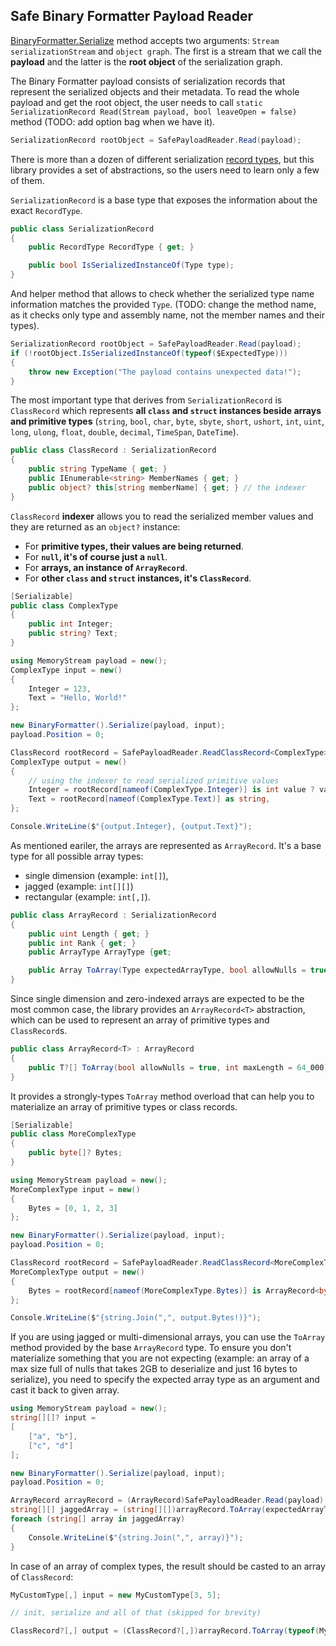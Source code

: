 ## Safe Binary Formatter Payload Reader

[BinaryFormatter.Serialize](https://learn.microsoft.com/dotnet/api/system.runtime.serialization.formatters.binary.binaryformatter.serialize) method accepts two arguments: `Stream serializationStream` and `object graph`. The first is a stream that we call the **payload**  and the latter is the **root object** of the serialization graph.

The Binary Formatter payload consists of serialization records that represent the serialized objects and their metadata. To read the whole payload and get the root object, the user needs to call `static SerializationRecord Read(Stream payload, bool leaveOpen = false)` method (TODO: add option bag when we have it).

```cs
SerializationRecord rootObject = SafePayloadReader.Read(payload);
```

There is more than a dozen of different serialization [record types](https://learn.microsoft.com/openspecs/windows_protocols/ms-nrbf/954a0657-b901-4813-9398-4ec732fe8b32), but this library provides a set of abstractions, so the users need to learn only a few of them.

`SerializationRecord` is a base type that exposes the information about the exact `RecordType`.

```cs
public class SerializationRecord
{
    public RecordType RecordType { get; }

    public bool IsSerializedInstanceOf(Type type);
}
```

And helper method that allows to check whether the serialized type name information matches the provided `Type`. (TODO: change the method name, as it checks only type and assembly name, not the member names and their types).

```cs
SerializationRecord rootObject = SafePayloadReader.Read(payload);
if (!rootObject.IsSerializedInstanceOf(typeof($ExpectedType)))
{
    throw new Exception("The payload contains unexpected data!");
}
```

The most important type that derives from `SerializationRecord` is `ClassRecord` which represents **all `class` and `struct` instances beside arrays and primitive types** (`string`, `bool`, `char`, `byte`, `sbyte`, `short`, `ushort`, `int`, `uint`, `long`, `ulong`, `float`, `double`, `decimal`, `TimeSpan`, `DateTime`).

```cs
public class ClassRecord : SerializationRecord
{
    public string TypeName { get; }
    public IEnumerable<string> MemberNames { get; }
    public object? this[string memberName] { get; } // the indexer
}
```

`ClassRecord` **indexer** allows you to read the serialized member values and they are returned as an `object?` instance:
- For **primitive types, their values are being returned**.
- For **`null`, it's of course just a `null`**. 
- For **arrays, an instance of `ArrayRecord`**.
- For **other `class` and `struct` instances, it's `ClassRecord`**.


```cs
[Serializable]
public class ComplexType
{
    public int Integer;
    public string? Text;
}

using MemoryStream payload = new();
ComplexType input = new()
{
    Integer = 123,
    Text = "Hello, World!"
};

new BinaryFormatter().Serialize(payload, input);
payload.Position = 0;

ClassRecord rootRecord = SafePayloadReader.ReadClassRecord<ComplexType>(payload);
ComplexType output = new()
{
    // using the indexer to read serialized primitive values
    Integer = rootRecord[nameof(ComplexType.Integer)] is int value ? value : default,
    Text = rootRecord[nameof(ComplexType.Text)] as string, 
};

Console.WriteLine($"{output.Integer}, {output.Text}");
```

As mentioned eariler, the arrays are represented as `ArrayRecord`. It's a base type for all possible array types:
- single dimension (example: `int[]`),
- jagged (example: `int[][]`) 
- rectangular (example: `int[,]`).

```cs
public class ArrayRecord : SerializationRecord
{
    public uint Length { get; }
    public int Rank { get; }
    public ArrayType ArrayType {get; 

    public Array ToArray(Type expectedArrayType, bool allowNulls = true, int maxLength = 64_000)};
}
```

Since single dimension and zero-indexed arrays are expected to be the most common case, the library provides an `ArrayRecord<T>` abstraction, which can be used to represent an array of primitive types and `ClassRecord`s.


```cs
public class ArrayRecord<T> : ArrayRecord
{
    public T?[] ToArray(bool allowNulls = true, int maxLength = 64_000);
}
```

It provides a strongly-types `ToArray` method overload that can help you to materialize an array of primitive types or class records.

```cs
[Serializable]
public class MoreComplexType
{
    public byte[]? Bytes;
}

using MemoryStream payload = new();
MoreComplexType input = new()
{
    Bytes = [0, 1, 2, 3]
};

new BinaryFormatter().Serialize(payload, input);
payload.Position = 0;

ClassRecord rootRecord = SafePayloadReader.ReadClassRecord<MoreComplexType>(payload);
MoreComplexType output = new()
{
    Bytes = rootRecord[nameof(MoreComplexType.Bytes)] is ArrayRecord<byte> byteArray ? byteArray.ToArray() : default,
};

Console.WriteLine($"{string.Join(",", output.Bytes!)}");
```

If you are using jagged or multi-dimensional arrays, you can use the `ToArray` method provided by the base `ArrayRecord` type. To ensure you don't materialize something that you are not expecting (example: an array of a max size full of nulls that takes 2GB to deserialize and just 16 bytes to serialize), you need to specify the expected array type as an argument and cast it back to given array.

```cs
using MemoryStream payload = new();
string[][]? input =
[
    ["a", "b"],
    ["c", "d"]
];

new BinaryFormatter().Serialize(payload, input);
payload.Position = 0;

ArrayRecord arrayRecord = (ArrayRecord)SafePayloadReader.Read(payload);
string[][] jaggedArray = (string[][])arrayRecord.ToArray(expectedArrayType: typeof(string[][]));
foreach (string[] array in jaggedArray)
{
    Console.WriteLine($"{string.Join(",", array)}");
}
```

In case of an array of complex types, the result should be casted to an array of `ClassRecord`:

```cs
MyCustomType[,] input = new MyCustomType[3, 5];

// init, serialize and all of that (skipped for brevity)

ClassRecord?[,] output = (ClassRecord?[,])arrayRecord.ToArray(typeof(MyCustomType[,]));
```









